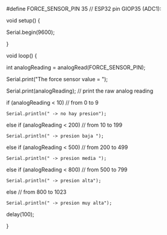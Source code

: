 #define FORCE_SENSOR_PIN 35 // ESP32 pin GIOP35 (ADC1):

void setup() {

  Serial.begin(9600);

}

void loop() {

  int analogReading = analogRead(FORCE_SENSOR_PIN);

  Serial.print("The force sensor value = ");

  Serial.print(analogReading); // print the raw analog reading

  if (analogReading < 10)       // from 0 to 9

    Serial.println(" -> no hay presion");

  else if (analogReading < 200) // from 10 to 199

    Serial.println(" -> presion baja ");

  else if (analogReading < 500) // from 200 to 499

    Serial.println(" -> presion media ");

  else if (analogReading < 800) // from 500 to 799

    Serial.println(" -> presion alta");

  else // from 800 to 1023

    Serial.println(" -> presion muy alta");

  delay(100);

}

